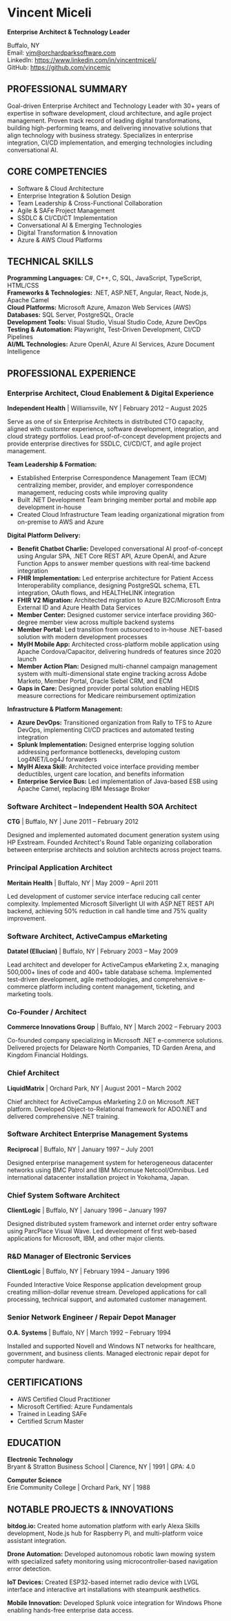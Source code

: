# Vincent Miceli
**Enterprise Architect & Technology Leader**

Buffalo, NY  
Email: vjm@orchardparksoftware.com  
LinkedIn: https://www.linkedin.com/in/vincentmiceli/  
GitHub: https://github.com/vincemic  

## PROFESSIONAL SUMMARY

Goal-driven Enterprise Architect and Technology Leader with 30+ years of expertise in software development, cloud architecture, and agile project management. Proven track record of leading digital transformations, building high-performing teams, and delivering innovative solutions that align technology with business strategy. Specializes in enterprise integration, CI/CD implementation, and emerging technologies including conversational AI.

## CORE COMPETENCIES

- Software & Cloud Architecture  
- Enterprise Integration & Solution Design  
- Team Leadership & Cross-Functional Collaboration  
- Agile & SAFe Project Management  
- SSDLC & CI/CD/CT Implementation  
- Conversational AI & Emerging Technologies  
- Digital Transformation & Innovation  
- Azure & AWS Cloud Platforms  

## TECHNICAL SKILLS

**Programming Languages:** C#, C++, C, SQL, JavaScript, TypeScript, HTML/CSS  
**Frameworks & Technologies:** .NET, ASP.NET, Angular, React, Node.js, Apache Camel  
**Cloud Platforms:** Microsoft Azure, Amazon Web Services (AWS)  
**Databases:** SQL Server, PostgreSQL, Oracle  
**Development Tools:** Visual Studio, Visual Studio Code, Azure DevOps  
**Testing & Automation:** Playwright, Test-Driven Development, CI/CD Pipelines  
**AI/ML Technologies:** Azure OpenAI, Azure AI Services, Azure Document Intelligence  

## PROFESSIONAL EXPERIENCE

### Enterprise Architect, Cloud Enablement & Digital Experience
**Independent Health** | Williamsville, NY | February 2012 – August 2025

Serve as one of six Enterprise Architects in distributed CTO capacity, aligned with customer experience, software development, integration, and cloud strategy portfolios. Lead proof-of-concept development projects and provide enterprise directives for SSDLC, CI/CD/CT, and agile project management.

**Team Leadership & Formation:**
- Established Enterprise Correspondence Management Team (ECM) centralizing member, provider, and employer correspondence management, reducing costs while improving quality
- Built .NET Development Team bringing member portal and mobile app development in-house
- Created Cloud Infrastructure Team leading organizational migration from on-premise to AWS and Azure

**Digital Platform Delivery:**
- **Benefit Chatbot Charlie:** Developed conversational AI proof-of-concept using Angular SPA, .NET Core REST API, Azure OpenAI, and Azure Function Apps to answer member questions with real-time backend integration
- **FHIR Implementation:** Led enterprise architecture for Patient Access Interoperability compliance, designing PostgreSQL schema, ETL integration, OAuth flows, and HEALTHeLINK integration
- **FHIR V2 Migration:** Architected migration to Azure B2C/Microsoft Entra External ID and Azure Health Data Services
- **Member Center:** Designed customer service interface providing 360-degree member view across multiple backend systems
- **Member Portal:** Led transition from outsourced to in-house .NET-based solution with modern development processes
- **MyIH Mobile App:** Architected cross-platform mobile application using Apache Cordova/Capacitor, delivering hundreds of features since 2020 launch
- **Member Action Plan:** Designed multi-channel campaign management system with multi-dimensional state engine tracking across Adobe Marketo, Member Portal, Oracle Siebel CRM, and ECM
- **Gaps in Care:** Designed provider portal solution enabling HEDIS measure corrections for Medicare reimbursement optimization

**Infrastructure & Platform Management:**
- **Azure DevOps:** Transitioned organization from Rally to TFS to Azure DevOps, implementing CI/CD practices and automated testing integration
- **Splunk Implementation:** Designed enterprise logging solution addressing performance bottlenecks, developing custom Log4NET/Log4J forwarders
- **MyIH Alexa Skill:** Architected voice interface providing member deductibles, urgent care location, and benefits information
- **Enterprise Service Bus:** Led implementation of Java-based ESB using Apache Camel, replacing IBM Message Broker

### Software Architect – Independent Health SOA Architect
**CTG** | Buffalo, NY | June 2011 – February 2012

Designed and implemented automated document generation system using HP Exstream. Founded Architect's Round Table organizing collaboration between enterprise architects and solution architects across project teams.

### Principal Application Architect
**Meritain Health** | Buffalo, NY | May 2009 – April 2011

Led development of customer service interface reducing call center complexity. Implemented Microsoft Silverlight UI with ASP.NET REST API backend, achieving 50% reduction in call handle time and 75% quality improvement.

### Software Architect, ActiveCampus eMarketing
**Datatel (Ellucian)** | Buffalo, NY | February 2003 – May 2009

Lead architect and developer for ActiveCampus eMarketing 2.x, managing 500,000+ lines of code and 400+ table database schema. Implemented test-driven development, agile methodologies, and comprehensive e-commerce platform including content management, ticketing, and marketing tools.

### Co-Founder / Architect
**Commerce Innovations Group** | Buffalo, NY | March 2002 – February 2003

Co-founded company specializing in Microsoft .NET e-commerce solutions. Delivered projects for Delaware North Companies, TD Garden Arena, and Kingdom Financial Holdings.

### Chief Architect
**LiquidMatrix** | Orchard Park, NY | August 2001 – March 2002

Chief architect for ActiveCampus eMarketing 2.0 on Microsoft .NET platform. Developed Object-to-Relational framework for ADO.NET and delivered comprehensive .NET training.

### Software Architect Enterprise Management Systems
**Reciprocal** | Buffalo, NY | January 1997 – July 2001

Designed enterprise management system for heterogeneous datacenter networks using BMC Patrol and IBM Micromuse Netcool/Omnibus. Led international datacenter installation project in Yokohama, Japan.

### Chief System Software Architect
**ClientLogic** | Buffalo, NY | January 1996 – January 1997

Designed distributed system framework and internet order entry software using ParcPlace Visual Wave. Led development of first web-based applications for Microsoft, IBM, and other major clients.

### R&D Manager of Electronic Services
**ClientLogic** | Buffalo, NY | February 1994 – January 1996

Founded Interactive Voice Response application development group creating million-dollar revenue stream. Developed applications for call processing, technical support, and automated customer management.

### Senior Network Engineer / Repair Depot Manager
**O.A. Systems** | Buffalo, NY | March 1992 – February 1994

Installed and supported Novell and Windows NT networks for healthcare, government, and business clients. Managed electronic repair depot for computer hardware.

## CERTIFICATIONS

- AWS Certified Cloud Practitioner  
- Microsoft Certified: Azure Fundamentals  
- Trained in Leading SAFe  
- Certified Scrum Master  

## EDUCATION

**Electronic Technology**  
Bryant & Stratton Business School | Clarence, NY | 1991 | GPA: 4.0

**Computer Science**  
Erie Community College | Orchard Park, NY | 1988

## NOTABLE PROJECTS & INNOVATIONS

**bitdog.io:** Created home automation platform with early Alexa Skills development, Node.js hub for Raspberry Pi, and multi-platform voice assistant integration.

**Drone Automation:** Developed autonomous robotic lawn mowing system with specialized safety monitoring using microcontroller-based navigation error detection.

**IoT Devices:** Created ESP32-based internet radio device with LVGL interface and interactive art installations with steampunk aesthetics.

**Mobile Innovation:** Developed Splunk voice integration for Windows Phone enabling hands-free enterprise data access.